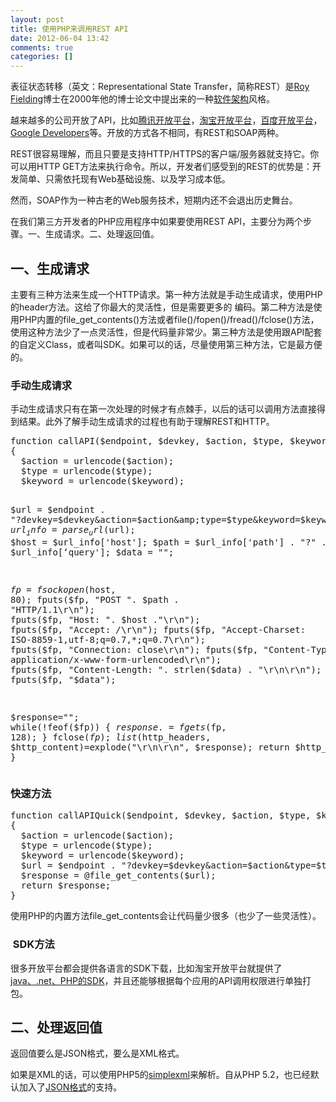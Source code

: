 ```yaml
---
layout: post
title: 使用PHP来调用REST API
date: 2012-06-04 13:42
comments: true
categories: []
---
```

表征状态转移（英文：Representational State Transfer，简称REST）是<a title="Roy Fielding（尚未撰写）" href="http://zh.wikipedia.org/w/index.php?title=Roy_Fielding&amp;action=edit&amp;redlink=1">Roy Fielding</a>博士在2000年他的博士论文中提出来的一种<a title="软件架构" href="http://zh.wikipedia.org/wiki/%E8%BD%AF%E4%BB%B6%E6%9E%B6%E6%9E%84">软件架构</a>风格。

越来越多的公司开放了API，比如<a href="http://open.qq.com/">腾讯开放平台</a>，<a href="http://open.taobao.com">淘宝开放平台</a>，<a href="http://open.baidu.com/">百度开放平台</a>，<a href="https://developers.google.com/">Google Developers</a>等。开放的方式各不相同，有REST和SOAP两种。<!--more-->

REST很容易理解，而且只要是支持HTTP/HTTPS的客户端/服务器就支持它。你可以用HTTP GET方法来执行命令。所以，开发者们感受到的REST的优势是：开发简单、只需依托现有Web基础设施、以及学习成本低。

然而，SOAP作为一种古老的Web服务技术，短期内还不会退出历史舞台。

在我们第三方开发者的PHP应用程序中如果要使用REST API，主要分为两个步骤。一、生成请求。二、处理返回值。
<h2>一、生成请求</h2>
主要有三种方法来生成一个HTTP请求。第一种方法就是手动生成请求，使用PHP的header方法。这给了你最大的灵活性，但是需要更多的 编码。第二种方法是使用PHP内置的file_get_contents()方法或者file()/fopen()/fread()/fclose()方法，使用这种方法少了一点灵活性，但是代码量非常少。第三种方法是使用跟API配套的自定义Class，或者叫SDK。如果可以的话，尽量使用第三种方法，它是最方便的。
<h3>手动生成请求</h3>
手动生成请求只有在第一次处理的时候才有点棘手，以后的话可以调用方法直接得到结果。此外了解手动生成请求的过程也有助于理解REST和HTTP。
<pre>function callAPI($endpoint, $devkey, $action, $type, $keyword)
{
  $action = urlencode($action);
  $type = urlencode($type);
  $keyword = urlencode($keyword);

  $url = $endpoint . "?devkey=$devkey&amp;action=$action&amp;type=$type&amp;keyword=$keyword";
  $url_info = parse_url($url);
  $host = $url_info['host'];
  $path = $url_info['path'] . "?" . $url_info[‘query'];
  $data = "";

  $fp=fsockopen($host, 80);
  fputs($fp, "POST ". $path . "HTTP/1.1\r\n");
  fputs($fp, "Host: ". $host ."\r\n");
  fputs($fp, "Accept: */*\r\n");
  fputs($fp, "Accept-Charset: ISO-8859-1,utf-8;q=0.7,*;q=0.7\r\n");
  fputs($fp, "Connection: close\r\n");
  fputs($fp, "Content-Type: application/x-www-form-urlencoded\r\n");
  fputs($fp, "Content-Length: ". strlen($data) . "\r\n\r\n");
  fputs($fp, "$data");

  $response="";
  while(!feof($fp))
  {
    $response.=fgets($fp, 128);
  }
  fclose($fp);
  list($http_headers, $http_content)=explode("\r\n\r\n", $response);
  return $http_content;
}</pre>
<h3>快速方法</h3>
<pre>function callAPIQuick($endpoint, $devkey, $action, $type, $keyword)
{
  $action = urlencode($action);
  $type = urlencode($type);
  $keyword = urlencode($keyword);
  $url = $endpoint . "?devkey=$devkey&amp;action=$action&amp;type=$type&amp;keyword=$keyword";
  $response = @file_get_contents($url);
  return $response;
}</pre>
使用PHP的内置方法file_get_contents会让代码量少很多（也少了一些灵活性）。
<h3> SDK方法</h3>
很多开放平台都会提供各语言的SDK下载，比如淘宝开放平台就提供了<a href="http://open.taobao.com/doc/detail.htm?id=34">java、.net、PHP的SDK</a>，并且还能够根据每个应用的API调用权限进行单独打包。
<h2>二、处理返回值</h2>
返回值要么是JSON格式，要么是XML格式。

如果是XML的话，可以使用PHP5的<a href="http://www.w3schools.com/php/php_xml_simplexml.asp">simplexml</a>来解析。自从PHP 5.2，也已经默认加入了<a href="http://www.ruanyifeng.com/blog/2011/01/json_in_php.html">JSON格式</a>的支持。
